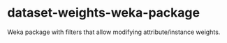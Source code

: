 dataset-weights-weka-package
============================

Weka package with filters that allow modifying attribute/instance weights.


